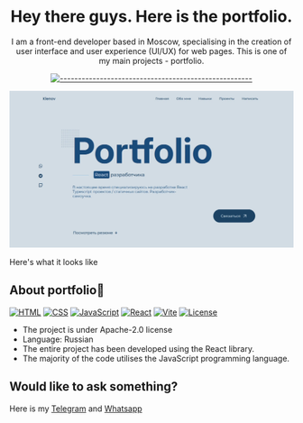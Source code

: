 <h1 align="center"> 
  Hey there guys. Here is the portfolio. 
  <br>
</h1> 

<span align="center"> 
  
  <p>I am a front-end developer based in Moscow, specialising in the creation of user interface and user experience (UI/UX) for web pages. This is one of my main projects - portfolio.</p>

  
  [![-----------------------------------------------------](https://raw.githubusercontent.com/andreasbm/readme/master/assets/lines/colored.png)](#table-of-contents)

</span>

![image preview of the portfolio](preview.webp)

<span align="center"> Here's what it looks like </span>


## About portfolio🔎

<span>
  
  [![HTML](https://img.shields.io/badge/HTML-5-orange)](https://www.w3.org/html/)
  [![CSS](https://img.shields.io/badge/CSS-3-blue)](https://www.w3.org/Style/CSS/)
  [![JavaScript](https://img.shields.io/badge/JavaScript-yellow)](https://www.javascript.com/)
  [![React](https://img.shields.io/badge/React-17.0.2-blue)](https://reactjs.org/)
  [![Vite](https://img.shields.io/badge/Vite-3.0.0-green)](https://vitejs.dev/)
  [![License](https://img.shields.io/badge/License-Apache_2.0-blue.svg)](https://opensource.org/licenses/Apache-2.0)

</span>

<ul>
  <li> The project is under Apache-2.0 license </li>
  <li> Language: Russian </li>
  <li> The entire project has been developed using the React library. </li>
  <li> The majority of the code utilises the JavaScript programming language. </li>
</ul>



## Would like to ask something?
Here is my [Telegram](https://t.me/tgxzz) and [Whatsapp](https://api.whatsapp.com/send?phone=79964329699)
